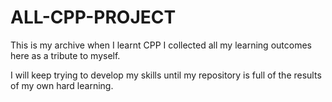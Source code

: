 # ALL-CPP-PROJECT

This is my archive when I learnt CPP
I collected all my learning outcomes here as a tribute to myself.

I will keep trying to develop my skills until my repository is full of the results of my own hard learning.
